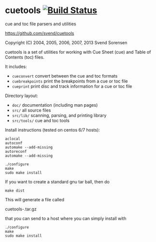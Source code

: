 # cuetools [![Build Status](https://travis-ci.org/svend/cuetools.svg?branch=master)](https://travis-ci.org/svend/cuetools)

cue and toc file parsers and utilities

https://github.com/svend/cuetools

Copyright (C) 2004, 2005, 2006, 2007, 2013 Svend Sorensen

cuetools is a set of utilities for working with Cue Sheet (cue) and Table of
Contents (toc) files.

It includes:

- `cueconvert` convert between the cue and toc formats
- `cuebreakpoints` print the breakpoints from a cue or toc file
- `cueprint` print disc and track information for a cue or toc file

Directory layout:

- `doc/` documentation (including man pages)
- `src/` all source files
- `src/lib/` scanning, parsing, and printing library
- `src/tools/` cue and toc tools

Install instructions (tested on centos 6/7 hosts):

```
aclocal
autoconf 
automake --add-missing
autoreconf
automake --add-missing

./configure
make
sudo make install
```

If you want to create a standard gnu tar ball, then do

    make dist

This will generate a file called

cuetools-<version>.tar.gz

that you can send to a host where you can simply install with

```
./configure
make
sudo make install
```
